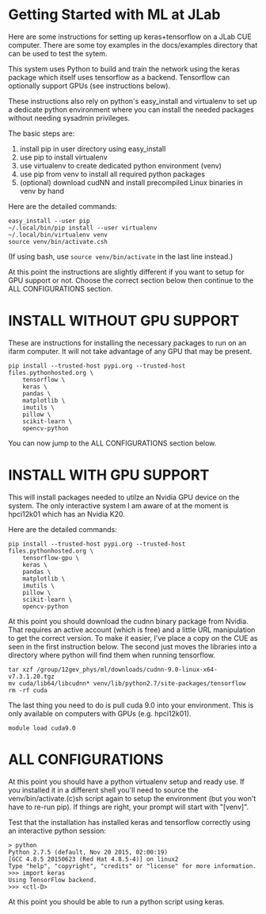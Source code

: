 # Getting Started with ML at JLab

Here are some instructions for setting up keras+tensorflow on
a JLab CUE computer. There are some toy examples in the docs/examples
directory that can be used to test the sytem.

This system uses Python to build and train the network using the
keras package which itself uses tensorflow as a backend. Tensorflow
can optionally support GPUs (see instructions below).

These instructions also rely on python's easy_install and virtualenv
to set up a dedicate python environment where you can install the
needed packages without needing sysadmin privileges.


The basic steps are:
1. install pip in user directory using easy_install
2. use pip to install virtualenv
3. use virtualenv to create dedicated python environment (venv)
4. use pip from venv to install all required python packages
5. (optional) download cudNN and install precompiled Linux binaries
   in venv by hand


Here are the detailed commands:

```
easy_install --user pip
~/.local/bin/pip install --user virtualenv
~/.local/bin/virtualenv venv
source venv/bin/activate.csh
```
(If using bash, use `source venv/bin/activate` in the last line instead.)

At this point the instructions are slightly different if you want
to setup for GPU support or not. Choose the correct section below
then continue to the ALL CONFIGURATIONS section.


INSTALL WITHOUT GPU SUPPORT
==============================
These are instructions for installing the necessary packages to 
run on an ifarm computer. It will not take advantage of any GPU
that may be present.

```
pip install --trusted-host pypi.org --trusted-host files.pythonhosted.org \
	tensorflow \
	keras \
	pandas \
	matplotlib \
	imutils \
	pillow \
	scikit-learn \
	opencv-python
```

You can now jump to the ALL CONFIGURATIONS section below.



INSTALL WITH GPU SUPPORT
==============================
This will install packages needed to utilze an Nvidia GPU device
on the system. The only interactive system I am aware of at the
moment is hpci12k01 which has an Nvidia K20.


Here are the detailed commands:

```
pip install --trusted-host pypi.org --trusted-host files.pythonhosted.org \
	tensorflow-gpu \
	keras \
	pandas \
	matplotlib \
	imutils \
	pillow \
	scikit-learn \
	opencv-python
```

At this point you should download the cudnn binary package from
Nvidia. That requires an active account (which is free) and a
little URL manipulation to get the correct version. To make it
easier, I've place a copy on the CUE as seen in the first
instruction below. The second just moves the libraries into a
directory where python will find them when running tensorflow.

```
tar xzf /group/12gev_phys/ml/downloads/cudnn-9.0-linux-x64-v7.3.1.20.tgz
mv cuda/lib64/libcudnn* venv/lib/python2.7/site-packages/tensorflow
rm -rf cuda
```

The last thing you need to do is pull cuda 9.0 into your
environment. This is only available on computers with GPUs
(e.g. hpci12k01).
 
```
module load cuda9.0
```

ALL CONFIGURATIONS
==================================
At this point you should have a python virtualenv setup and ready
use. If you installed it in a different shell you'll need to source
the venv/bin/activate.(c)sh script again to setup the environment
(but you won't have to re-run pip). If things are right, your prompt
will start with "[venv]".

Test that the installation has installed keras and tensorflow
correctly using an interactive python session:

```
> python
Python 2.7.5 (default, Nov 20 2015, 02:00:19)
[GCC 4.8.5 20150623 (Red Hat 4.8.5-4)] on linux2
Type "help", "copyright", "credits" or "license" for more information.
>>> import keras
Using TensorFlow backend.
>>> <ctl-D>
```
	
At this point you should be able to run a python script using keras.


